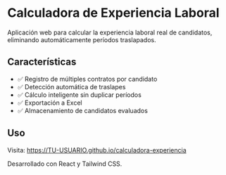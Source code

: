 # Calculadora de Experiencia Laboral

Aplicación web para calcular la experiencia laboral real de candidatos, eliminando automáticamente períodos traslapados.

## Características
- ✅ Registro de múltiples contratos por candidato
- ✅ Detección automática de traslapes
- ✅ Cálculo inteligente sin duplicar períodos
- ✅ Exportación a Excel
- ✅ Almacenamiento de candidatos evaluados

## Uso
Visita: https://TU-USUARIO.github.io/calculadora-experiencia

Desarrollado con React y Tailwind CSS.
